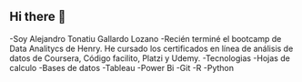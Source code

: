 ## Hi there 👋
-Soy Alejandro Tonatiu Gallardo Lozano
 -Recién terminé el bootcamp de Data Analitycs de Henry. He cursado los certificados en línea de análisis de datos de Coursera, Código facilito, Platzi y Udemy. 
 -Tecnologias -Hojas de calculo -Bases de datos -Tableau -Power Bi -Git -R -Python
<!--
**T0nAx/T0nAx** is a ✨ _special_ ✨ repository because its `README.md` (this file) appears on your GitHub profile.

-Here are some ideas to get you started:

-Actualmente sigo perfecccionando mis habilidades como analista con proyectos ficticios

-Me dirijo Estoy en la búsqueda de oportunidades laborales para cambiar de profesión a la industria TI para proporcionar respuestas y soluciones con datos para organizaciones.

-Contactame a mis redes si quieres saber mas
-->
